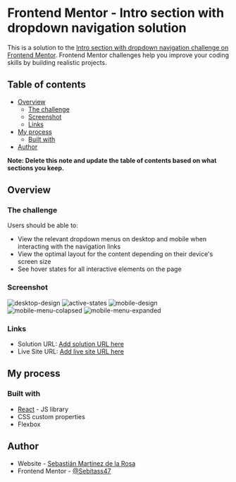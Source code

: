 # Frontend Mentor - Intro section with dropdown navigation solution

This is a solution to the [Intro section with dropdown navigation challenge on Frontend Mentor](https://www.frontendmentor.io/challenges/intro-section-with-dropdown-navigation-ryaPetHE5). Frontend Mentor challenges help you improve your coding skills by building realistic projects. 

## Table of contents

- [Overview](#overview)
  - [The challenge](#the-challenge)
  - [Screenshot](#screenshot)
  - [Links](#links)
- [My process](#my-process)
  - [Built with](#built-with)
- [Author](#author)


**Note: Delete this note and update the table of contents based on what sections you keep.**

## Overview

### The challenge

Users should be able to:

- View the relevant dropdown menus on desktop and mobile when interacting with the navigation links
- View the optimal layout for the content depending on their device's screen size
- See hover states for all interactive elements on the page

### Screenshot

![desktop-design](./result/desktop-design.png)
![active-states](./result/active-states.png)
![mobile-design](./result/mobile-design.png)
![mobile-menu-colapsed](./result/mobile-menu-colapsed.png)
![mobile-menu-expanded](./result/mobile-menu-expanded.png)



### Links

- Solution URL: [Add solution URL here](https://your-solution-url.com)
- Live Site URL: [Add live site URL here](https://your-live-site-url.com)

## My process

### Built with

- [React](https://reactjs.org/) - JS library
- CSS custom properties
- Flexbox


## Author

- Website - [Sebastián Martínez de la Rosa](https://sebitass47.com)
- Frontend Mentor - [@Sebitass47](https://www.frontendmentor.io/profile/Sebitass47)



